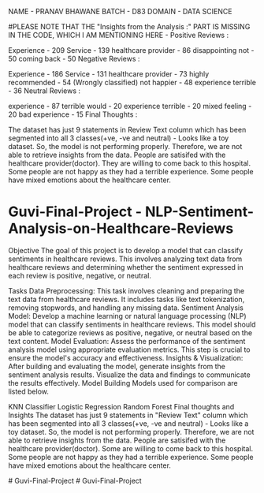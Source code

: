 
NAME - PRANAV BHAWANE 
BATCH - D83
DOMAIN - DATA SCIENCE


#PLEASE NOTE THAT THE "Insights from the Analysis :" PART IS MISSING IN THE CODE, WHICH I AM MENTIONING HERE - 
Positive Reviews :

Experience - 209
Service - 139
healthcare provider - 86
disappointing not - 50
coming back - 50
Negative Reviews :

Experience - 186
Service - 131
healthcare provider - 73
highly recommended - 54 (Wrongly classified)
not happier - 48
experience terrible - 36
Neutral Reviews :

experience - 87
terrible would - 20
experience terrible - 20
mixed feeling - 20
bad experience - 15
Final Thoughts :

The dataset has just 9 statements in Review Text column which has been segmented into all 3 classes(+ve, -ve and neutral) - Looks like a toy dataset. So, the model is not performing properly. Therefore, we are not able to retrieve insights from the data.
People are satisifed with the healthcare provider(doctor).
They are willing to come back to this hospital.
Some people are not happy as they had a terrible experience.
Some people have mixed emotions about the healthcare center.



 # Guvi-Final-Project - NLP-Sentiment-Analysis-on-Healthcare-Reviews
 
Objective
The goal of this project is to develop a model that can classify sentiments in healthcare reviews. This involves analyzing text data from healthcare reviews and determining whether the sentiment expressed in each review is positive, negative, or neutral.

Tasks
Data Preprocessing: This task involves cleaning and preparing the text data from healthcare reviews. It includes tasks like text tokenization, removing stopwords, and handling any missing data.
Sentiment Analysis Model: Develop a machine learning or natural language processing (NLP) model that can classify sentiments in healthcare reviews. This model should be able to categorize reviews as positive, negative, or neutral based on the text content.
Model Evaluation: Assess the performance of the sentiment analysis model using appropriate evaluation metrics. This step is crucial to ensure the model's accuracy and effectiveness.
Insights & Visualization: After building and evaluating the model, generate insights from the sentiment analysis results. Visualize the data and findings to communicate the results effectively.
Model Building
Models used for comparison are listed below.

KNN Classifier
Logistic Regression
Random Forest
Final thoughts and Insights
The dataset has just 9 statements in "Review Text" column which has been segmented into all 3 classes(+ve, -ve and neutral) - Looks like a toy dataset. So, the model is not performing properly. Therefore, we are not able to retrieve insights from the data.
People are satisifed with the healthcare provider(doctor).
Some are willing to come back to this hospital.
Some people are not happy as they had a terrible experience.
Some people have mixed emotions about the healthcare center.

#   G u v i - F i n a l - P r o j e c t 
 
 #   G u v i - F i n a l - P r o j e c t 
 
 
